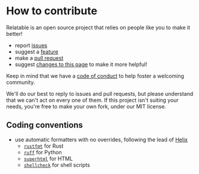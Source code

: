 # How to contribute

Relatable is an open source project that relies on people like you to make it better!

- report [issues](issues)
- suggest a [feature](issue)
- make a [pull request](pulls)
- suggest [changes to this page](edit/main/CONTRIBUTING.md) to make it more helpful!

Keep in mind that we have a [code of conduct](CODE_OF_CONDUCT.md) to help foster a welcoming community.

We'll do our best to reply to issues and pull requests, but please understand that we can't act on every one of them. If this project isn't suiting your needs, you're free to make your own fork, under our MIT license.

## Coding conventions

- use automatic formatters with no overrides, following the lead of [Helix](https://github.com/helix-editor/helix/blob/master/languages.toml)
  - [`rustfmt`](https://github.com/rust-lang/rustfmt) for Rust
  - [`ruff`](https://github.com/astral-sh/ruff) for Python
  - [`superhtml`](https://github.com/kristoff-it/superhtml) for HTML
  - [`shellcheck`](https://github.com/koalaman/shellcheck) for shell scripts
